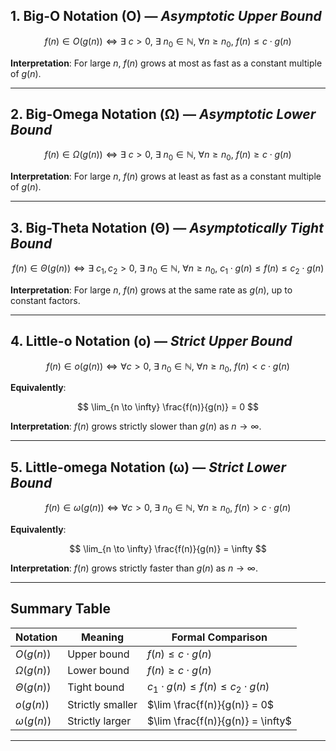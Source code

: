 ## 1. **Big-O Notation (O)** — *Asymptotic Upper Bound*

$$
f(n) \in O(g(n)) \iff \exists\ c > 0,\ \exists\ n_0 \in \mathbb{N},\ \forall n \geq n_0,\ f(n) \leq c \cdot g(n)
$$

**Interpretation**: For large $n$, $f(n)$ grows at most as fast as a constant multiple of $g(n)$.

---

## 2. **Big-Omega Notation (Ω)** — *Asymptotic Lower Bound*

$$
f(n) \in \Omega(g(n)) \iff \exists\ c > 0,\ \exists\ n_0 \in \mathbb{N},\ \forall n \geq n_0,\ f(n) \geq c \cdot g(n)
$$

**Interpretation**: For large $n$, $f(n)$ grows at least as fast as a constant multiple of $g(n)$.

---

## 3. **Big-Theta Notation (Θ)** — *Asymptotically Tight Bound*

$$
f(n) \in \Theta(g(n)) \iff \exists\ c_1, c_2 > 0,\ \exists\ n_0 \in \mathbb{N},\ \forall n \geq n_0,\ c_1 \cdot g(n) \leq f(n) \leq c_2 \cdot g(n)
$$

**Interpretation**: For large $n$, $f(n)$ grows at the same rate as $g(n)$, up to constant factors.

---

## 4. **Little-o Notation (o)** — *Strict Upper Bound*

$$
f(n) \in o(g(n)) \iff \forall c > 0,\ \exists\ n_0 \in \mathbb{N},\ \forall n \geq n_0,\ f(n) < c \cdot g(n)
$$

**Equivalently**:

$$
\lim_{n \to \infty} \frac{f(n)}{g(n)} = 0
$$

**Interpretation**: $f(n)$ grows strictly slower than $g(n)$ as $n \to \infty$.

---

## 5. **Little-omega Notation (ω)** — *Strict Lower Bound*

$$
f(n) \in \omega(g(n)) \iff \forall c > 0,\ \exists\ n_0 \in \mathbb{N},\ \forall n \geq n_0,\ f(n) > c \cdot g(n)
$$

**Equivalently**:

$$
\lim_{n \to \infty} \frac{f(n)}{g(n)} = \infty
$$

**Interpretation**: $f(n)$ grows strictly faster than $g(n)$ as $n \to \infty$.

---

## Summary Table

| Notation       | Meaning          | Formal Comparison                              |
| -------------- | ---------------- | ---------------------------------------------- |
| $O(g(n))$      | Upper bound      | $f(n) \leq c \cdot g(n)$                       |
| $\Omega(g(n))$ | Lower bound      | $f(n) \geq c \cdot g(n)$                       |
| $\Theta(g(n))$ | Tight bound      | $c_1 \cdot g(n) \leq f(n) \leq c_2 \cdot g(n)$ |
| $o(g(n))$      | Strictly smaller | $\lim \frac{f(n)}{g(n)} = 0$                   |
| $\omega(g(n))$ | Strictly larger  | $\lim \frac{f(n)}{g(n)} = \infty$              |

---